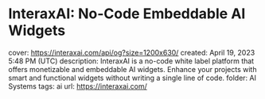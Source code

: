 # InteraxAI: No-Code Embeddable AI Widgets

cover: https://interaxai.com/api/og?size=1200x630/
created: April 19, 2023 5:48 PM (UTC)
description: InteraxAI is a no-code white label platform that offers monetizable and embeddable AI widgets. Enhance your projects with smart and functional widgets without writing a single line of code.
folder: AI Systems
tags: ai
url: https://interaxai.com/